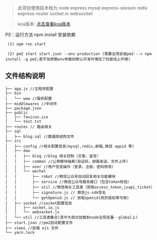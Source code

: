 >此项目使用技术栈为 node express mysql express-session redis express-router socket.io websocket

>koa版本: [点击查看koa版本](https://github.com/jkhuangfu/node_server/tree/koa-version)

PS：运行方法 npm install 安装依赖
	
	 (1) npm run start

	 (2) pm2 start start.json --env production (需要全局安装pm2---> npm install -g pm2;若不加参数env参数则默认开发环境加了则是线上环境)

## 文件结构说明
```
├── app.js //主程序配置
├── bin
│   └── www //服务配置
├── middlewares //中间件
├── package.json
├── public
│   ├── favicon.ico
│   └── test.txt
├── routes // 路由相关
├── sql
│   ├── blog.sql //数据库结构文件
├── src
│   ├── config //相关配置信息(mysql,redis,邮箱,微信 appid 等)
│   ├── dao
│   │   ├── blog //blog 相关控制（文章，留言）
│   │   ├── common //公用模块抽离(验证码，邮箱发送，文件上传)
│   │   ├── user //用户信息操作（登录，注册，密码修改）
│   │   └── wechat
│   │       ├── robot //微信公众号自动回复相关功能模块
│   │       ├── service //微信公众号服务接口（包含token校验）
│   │       ├── util //微信相关工具类（获取access_token,jsapi_ticket）
│   │       ├── signature.js // 微信js-sdk签名
│   │       └── getOpenid.js // 获取openid(网页授权等可用)
│   ├── socket //socket配置信息
│   │   ├── socket.io.js
│   │   └── websocket.js
│   └── util //工具类集合(其中大部分挂载到node全局变量--global上)
├── start.json //pm2启动配置文件
├── views //前端 ejs 文件
└── yarn.lock
```



		


